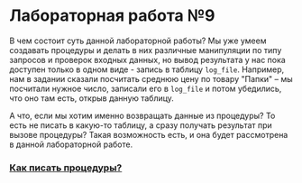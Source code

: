 # Лабораторная работа №9

В чем состоит суть данной лабораторной работы? Мы уже умеем создавать процедуры и делать в них различные манипуляции по типу запросов и проверок входных данных, но вывод результата у нас пока доступен только в одном виде - запись в таблицу `log_file`. Например, нам в задании сказали посчитать среднюю цену по товару "Папки" – мы посчитали нужное число, записали его в `log_file` и потом убедились, что оно там есть, открыв данную таблицу. 

А что, если мы хотим именно возвращать данные из процедуры? То есть не писать в какую-то таблицу, а сразу получать результат при вызове процедуры? Такая возможность есть, и она будет рассмотрена в данной лабораторной работе.


### [Как писать процедуры?](https://github.com/NikitaBogoslovskiy/DatabaseCourse/tree/main/lab09/how-to-create-procedures.md)
